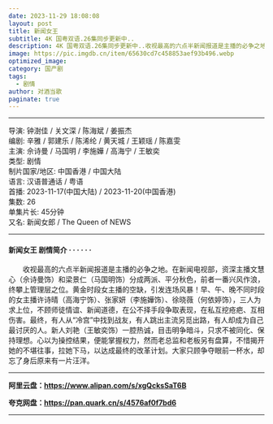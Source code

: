 ```yaml
---
date: 2023-11-29 18:08:08
layout: post
title: 新闻女王
subtitle: 4K 国粤双语.26集同步更新中..
description: 4K 国粤双语.26集同步更新中..收视最高的六点半新闻报道是主播的必争之地。在新闻电视部，资深主播文慧心（佘诗曼饰）和梁景仁（马国明饰）分成两派、平分秋色，前者一番兴风作浪，终攀上管理层之位...
image: https://pic.imgdb.cn/item/65630cd7c458853aef93b496.webp
optimized_image: 
category: 国产剧
tags:
  - 剧情
author: 对酒当歌
paginate: true
---
```


---

导演: 钟澍佳 / 关文深 / 陈海斌 / 姜振杰  
编剧: 辛雅 / 郭建乐 / 陈浠纶 / 黄天城 / 王颖瑶 / 陈嘉雯  
主演: 佘诗曼 / 马国明 / 李施嬅 / 高海宁 / 王敏奕  
类型: 剧情  
制片国家/地区: 中国香港 / 中国大陆  
语言: 汉语普通话 / 粤语  
首播: 2023-11-17(中国大陆) / 2023-11-20(中国香港)  
集数: 26  
单集片长: 45分钟  
又名: 新闻女郎 / The Queen of NEWS  

---

#### 新闻女王 剧情简介 · · · · · ·

　　收视最高的六点半新闻报道是主播的必争之地。在新闻电视部，资深主播文慧心（佘诗曼饰）和梁景仁（马国明饰）分成两派、平分秋色，前者一番兴风作浪，终攀上管理层之位。黄金时段女主播的空缺，引发连场风暴！早、午、晚不同时段的女主播许诗晴（高海宁饰）、张家妍（李施嬅饰）、徐晓薇（何依婷饰），三人为求上位，不顾师徒情谊、新闻道德，在公不择手段争取表现，在私互挖疮疤、互相伤害。最终，有人从“冷宫”中找到战友，有人跳出主流另觅出路，有人却成为自己最讨厌的人。新人刘艳（王敏奕饰）一腔热诚，目击明争暗斗，只求不被同化、保持理想。心以为操控结果，便能掌握权力，然而老总监和老板另有盘算，不惜揭开她的不堪往事，拉她下马，以达成最终的改革计划。大家只顾争夺眼前一杯水，却忘了身后原来有一片汪洋。

---

**阿里云盘：<https://www.alipan.com/s/xgQcksSaT6B>**

**夸克网盘：<https://pan.quark.cn/s/4576af0f7bd6>**

---
